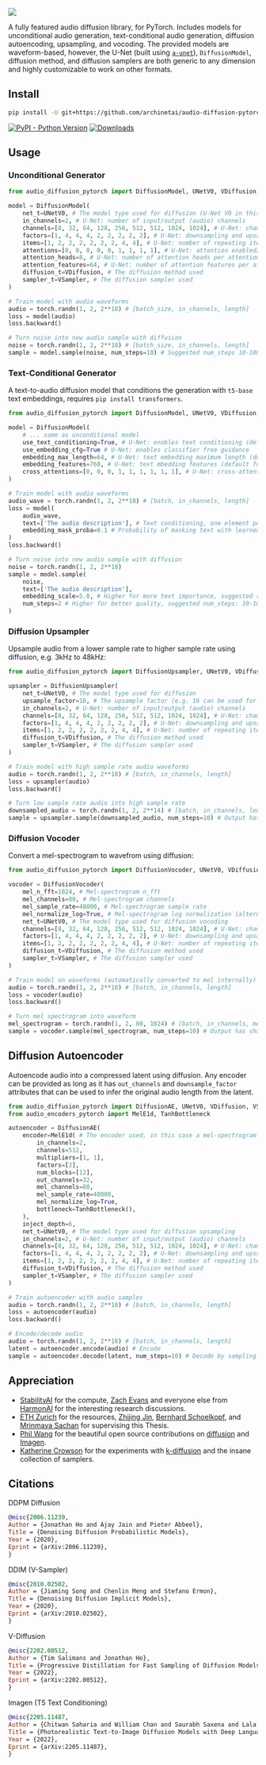 <img src="./LOGO.png"></img>

A fully featured audio diffusion library, for PyTorch. Includes models for unconditional audio generation, text-conditional audio generation, diffusion autoencoding, upsampling, and vocoding. The provided models are waveform-based, however, the U-Net (built using [`a-unet`](https://github.com/archinetai/a-unet)), `DiffusionModel`, diffusion method, and diffusion samplers are both generic to any dimension and highly customizable to work on other formats.

## Install

```bash
pip install -U git+https://github.com/archinetai/audio-diffusion-pytorch.git@nightly
```

[![PyPI - Python Version](https://img.shields.io/pypi/v/audio-diffusion-pytorch?style=flat&colorA=black&colorB=black)](https://pypi.org/project/audio-diffusion-pytorch/)
[![Downloads](https://static.pepy.tech/personalized-badge/audio-diffusion-pytorch?period=total&units=international_system&left_color=black&right_color=black&left_text=Downloads)](https://pepy.tech/project/audio-diffusion-pytorch)


## Usage

### Unconditional Generator

```py
from audio_diffusion_pytorch import DiffusionModel, UNetV0, VDiffusion, VSampler

model = DiffusionModel(
    net_t=UNetV0, # The model type used for diffusion (U-Net V0 in this case)
    in_channels=2, # U-Net: number of input/output (audio) channels
    channels=[8, 32, 64, 128, 256, 512, 512, 1024, 1024], # U-Net: channels at each layer
    factors=[1, 4, 4, 4, 2, 2, 2, 2, 2], # U-Net: downsampling and upsampling factors at each layer
    items=[1, 2, 2, 2, 2, 2, 2, 4, 4], # U-Net: number of repeating items at each layer
    attentions=[0, 0, 0, 0, 0, 1, 1, 1, 1], # U-Net: attention enabled/disabled at each layer
    attention_heads=8, # U-Net: number of attention heads per attention item
    attention_features=64, # U-Net: number of attention features per attention item
    diffusion_t=VDiffusion, # The diffusion method used
    sampler_t=VSampler, # The diffusion sampler used
)

# Train model with audio waveforms
audio = torch.randn(1, 2, 2**18) # [batch_size, in_channels, length]
loss = model(audio)
loss.backward()

# Turn noise into new audio sample with diffusion
noise = torch.randn(1, 2, 2**18) # [batch_size, in_channels, length]
sample = model.sample(noise, num_steps=10) # Suggested num_steps 10-100
```

### Text-Conditional Generator
A text-to-audio diffusion model that conditions the generation with `t5-base` text embeddings, requires `pip install transformers`.
```py
from audio_diffusion_pytorch import DiffusionModel, UNetV0, VDiffusion, VSampler

model = DiffusionModel(
    # ... same as unconditional model
    use_text_conditioning=True, # U-Net: enables text conditioning (default T5-base)
    use_embedding_cfg=True # U-Net: enables classifier free guidance
    embedding_max_length=64, # U-Net: text embedding maximum length (default for T5-base)
    embedding_features=768, # U-Net: text mbedding features (default for T5-base)
    cross_attentions=[0, 0, 0, 1, 1, 1, 1, 1, 1], # U-Net: cross-attention enabled/disabled at each layer
)

# Train model with audio waveforms
audio_wave = torch.randn(1, 2, 2**18) # [batch, in_channels, length]
loss = model(
    audio_wave,
    text=['The audio description'], # Text conditioning, one element per batch
    embedding_mask_proba=0.1 # Probability of masking text with learned embedding (Classifier-Free Guidance Mask)
)
loss.backward()

# Turn noise into new audio sample with diffusion
noise = torch.randn(1, 2, 2**18)
sample = model.sample(
    noise,
    text=['The audio description'],
    embedding_scale=5.0, # Higher for more text importance, suggested range: 1-15 (Classifier-Free Guidance Scale)
    num_steps=2 # Higher for better quality, suggested num_steps: 10-100
)
```

### Diffusion Upsampler
Upsample audio from a lower sample rate to higher sample rate using diffusion, e.g. 3kHz to 48kHz:
```py
from audio_diffusion_pytorch import DiffusionUpsampler, UNetV0, VDiffusion, VSampler

upsampler = DiffusionUpsampler(
    net_t=UNetV0, # The model type used for diffusion
    upsample_factor=16, # The upsample factor (e.g. 16 can be used for 3kHz to 48kHz)
    in_channels=2, # U-Net: number of input/output (audio) channels
    channels=[8, 32, 64, 128, 256, 512, 512, 1024, 1024], # U-Net: channels at each layer
    factors=[1, 4, 4, 4, 2, 2, 2, 2, 2], # U-Net: downsampling and upsampling factors at each layer
    items=[1, 2, 2, 2, 2, 2, 2, 4, 4], # U-Net: number of repeating items at each layer
    diffusion_t=VDiffusion, # The diffusion method used
    sampler_t=VSampler, # The diffusion sampler used
)

# Train model with high sample rate audio waveforms
audio = torch.randn(1, 2, 2**18) # [batch, in_channels, length]
loss = upsampler(audio)
loss.backward()

# Turn low sample rate audio into high sample rate
downsampled_audio = torch.randn(1, 2, 2**14) # [batch, in_channels, length]
sample = upsampler.sample(downsampled_audio, num_steps=10) # Output has shape: [1, 2, 2**18]
```

### Diffusion Vocoder
Convert a mel-spectrogram to wavefrom using diffusion:
```py
from audio_diffusion_pytorch import DiffusionVocoder, UNetV0, VDiffusion, VSampler

vocoder = DiffusionVocoder(
    mel_n_fft=1024, # Mel-spectrogram n_fft
    mel_channels=80, # Mel-spectrogram channels
    mel_sample_rate=48000, # Mel-spectrogram sample rate
    mel_normalize_log=True, # Mel-spectrogram log normalization (alternative is mel_normalize=True for [-1,1] power normalization)
    net_t=UNetV0, # The model type used for diffusion vocoding
    channels=[8, 32, 64, 128, 256, 512, 512, 1024, 1024], # U-Net: channels at each layer
    factors=[1, 4, 4, 4, 2, 2, 2, 2, 2], # U-Net: downsampling and upsampling factors at each layer
    items=[1, 2, 2, 2, 2, 2, 2, 4, 4], # U-Net: number of repeating items at each layer
    diffusion_t=VDiffusion, # The diffusion method used
    sampler_t=VSampler, # The diffusion sampler used
)

# Train model on waveforms (automatically converted to mel internally)
audio = torch.randn(1, 2, 2**18) # [batch, in_channels, length]
loss = vocoder(audio)
loss.backward()

# Turn mel spectrogram into waveform
mel_spectrogram = torch.randn(1, 2, 80, 1024) # [batch, in_channels, mel_channels, mel_length]
sample = vocoder.sample(mel_spectrogram, num_steps=10) # Output has shape: [1, 2, 2**18]
```

## Diffusion Autoencoder
Autoencode audio into a compressed latent using diffusion. Any encoder can be provided as long as it has `out_channels` and `downsample_factor` attributes that can be used to infer the original audio length from the latent.
```py
from audio_diffusion_pytorch import DiffusionAE, UNetV0, VDiffusion, VSampler
from audio_encoders_pytorch import MelE1d, TanhBottleneck

autoencoder = DiffusionAE(
    encoder=MelE1d( # The encoder used, in this case a mel-spectrogram encoder
        in_channels=2,
        channels=512,
        multipliers=[1, 1],
        factors=[2],
        num_blocks=[12],
        out_channels=32,
        mel_channels=80,
        mel_sample_rate=48000,
        mel_normalize_log=True,
        bottleneck=TanhBottleneck(),
    ),
    inject_depth=6,
    net_t=UNetV0, # The model type used for diffusion upsampling
    in_channels=2, # U-Net: number of input/output (audio) channels
    channels=[8, 32, 64, 128, 256, 512, 512, 1024, 1024], # U-Net: channels at each layer
    factors=[1, 4, 4, 4, 2, 2, 2, 2, 2], # U-Net: downsampling and upsampling factors at each layer
    items=[1, 2, 2, 2, 2, 2, 2, 4, 4], # U-Net: number of repeating items at each layer
    diffusion_t=VDiffusion, # The diffusion method used
    sampler_t=VSampler, # The diffusion sampler used
)

# Train autoencoder with audio samples
audio = torch.randn(1, 2, 2**18) # [batch, in_channels, length]
loss = autoencoder(audio)
loss.backward()

# Encode/decode audio
audio = torch.randn(1, 2, 2**18) # [batch, in_channels, length]
latent = autoencoder.encode(audio) # Encode
sample = autoencoder.decode(latent, num_steps=10) # Decode by sampling diffusion model conditioning on latent
```

## Appreciation

* [StabilityAI](https://stability.ai/) for the compute, [Zach Evans](https://github.com/zqevans) and everyone else from [HarmonAI](https://www.harmonai.org/) for the interesting research discussions.
* [ETH Zurich](https://inf.ethz.ch/) for the resources, [Zhijing Jin](https://zhijing-jin.com/), [Bernhard Schoelkopf](https://is.mpg.de/~bs), and [Mrinmaya Sachan](http://www.mrinmaya.io/) for supervising this Thesis.
* [Phil Wang](https://github.com/lucidrains) for the beautiful open source contributions on [diffusion](https://github.com/lucidrains/denoising-diffusion-pytorch) and [Imagen](https://github.com/lucidrains/imagen-pytorch).
* [Katherine Crowson](https://github.com/crowsonkb) for the experiments with [k-diffusion](https://github.com/crowsonkb/k-diffusion) and the insane collection of samplers.

## Citations

DDPM Diffusion
```bibtex
@misc{2006.11239,
Author = {Jonathan Ho and Ajay Jain and Pieter Abbeel},
Title = {Denoising Diffusion Probabilistic Models},
Year = {2020},
Eprint = {arXiv:2006.11239},
}
```

DDIM (V-Sampler)
```bibtex
@misc{2010.02502,
Author = {Jiaming Song and Chenlin Meng and Stefano Ermon},
Title = {Denoising Diffusion Implicit Models},
Year = {2020},
Eprint = {arXiv:2010.02502},
}
```

V-Diffusion
```bibtex
@misc{2202.00512,
Author = {Tim Salimans and Jonathan Ho},
Title = {Progressive Distillation for Fast Sampling of Diffusion Models},
Year = {2022},
Eprint = {arXiv:2202.00512},
}
```

Imagen (T5 Text Conditioning)
```bibtex
@misc{2205.11487,
Author = {Chitwan Saharia and William Chan and Saurabh Saxena and Lala Li and Jay Whang and Emily Denton and Seyed Kamyar Seyed Ghasemipour and Burcu Karagol Ayan and S. Sara Mahdavi and Rapha Gontijo Lopes and Tim Salimans and Jonathan Ho and David J Fleet and Mohammad Norouzi},
Title = {Photorealistic Text-to-Image Diffusion Models with Deep Language Understanding},
Year = {2022},
Eprint = {arXiv:2205.11487},
}
```
